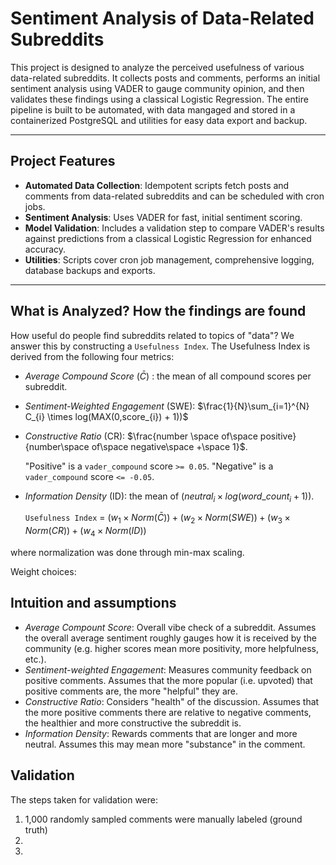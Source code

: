 # Sentiment Analysis of Data-Related Subreddits

This project is designed to analyze the perceived usefulness of various data-related
subreddits. It collects posts and comments, performs an initial sentiment analysis
using VADER to gauge community opinion, and then validates these findings using a classical Logistic Regression. The entire pipeline is built to be automated, with data mangaged and stored in a containerized PostgreSQL and utilities for easy data export and backup.

---

## Project Features

- **Automated Data Collection**: Idempotent scripts fetch posts and comments from data-related subreddits and can be scheduled with cron jobs.
- **Sentiment Analysis**: Uses VADER for fast, initial sentiment scoring.
- **Model Validation**: Includes a validation step to compare VADER's results against predictions from a classical Logistic Regression for enhanced accuracy.
- **Utilities**: Scripts cover cron job management, comprehensive logging, database backups and exports.

---

## What is Analyzed? How the findings are found

How useful do people find subreddits related to topics of "data"? We answer this by constructing a `Usefulness Index`. The Usefulness Index is derived from the following four metrics:

- _Average Compound Score_ ($\bar C$) : the mean of all compound scores per subreddit.

- _Sentiment-Weighted Engagement_ (SWE): $\frac{1}{N}\sum_{i=1}^{N} C_{i} \times log(MAX(0,score_{i}) + 1))$
- _Constructive Ratio_ (CR): $\frac{number \space of\space positive}{number\space of\space negative\space +\space 1}$.

  "Positive" is a `vader_compound` score `>= 0.05`. "Negative" is a `vader_compound` score `<= -0.05`.

- _Information Density_ (ID): the mean of ($neutral_{i} \times log(word\_count_{i} + 1$)).

  `Usefulness Index` = $(w_1 \times Norm(\bar C)) + (w_2 \times Norm(SWE)) + (w_3 \times Norm(CR)) + (w_4 \times Norm(ID))$

where normalization was done through min-max scaling.

Weight choices:

## Intuition and assumptions

- _Average Compount Score_: Overall vibe check of a subreddit. Assumes the overall average sentiment roughly gauges how it is received by the community (e.g. higher scores mean more positivity, more helpfulness, etc.).
- _Sentiment-weighted Engagement_: Measures community feedback on positive comments. Assumes that the more popular (i.e. upvoted) that positive comments are, the more "helpful" they are.
- _Constructive Ratio_: Considers "health" of the discussion. Assumes that the more positive comments there are relative to negative comments, the healthier and more constructive the subreddit is.
- _Information Density_: Rewards comments that are longer and more neutral. Assumes this may mean more "substance" in the comment.

## Validation

The steps taken for validation were:

1. 1,000 randomly sampled comments were manually labeled (ground truth)
2.
3.
